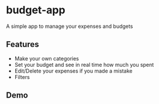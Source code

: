 # budget-app

A simple app to manage your expenses and budgets

## Features
- Make your own categories
- Set your budget and see in real time how much you spent
- Edit/Delete your expenses if you made a mistake
- Filters

## Demo
